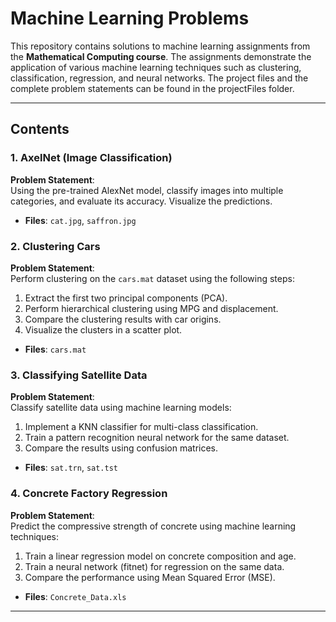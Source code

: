 # Machine Learning Problems

This repository contains solutions to machine learning assignments from the **Mathematical Computing course**. The assignments demonstrate the application of various machine learning techniques such as clustering, classification, regression, and neural networks. The project files and the complete problem statements can be found in the projectFiles folder.

---

## Contents

### 1. AxelNet (Image Classification)
 **Problem Statement**:  
Using the pre-trained AlexNet model, classify images into multiple categories, and evaluate its accuracy. Visualize the predictions.
- **Files**: `cat.jpg`, `saffron.jpg`

### 2. Clustering Cars
**Problem Statement**:  
Perform clustering on the `cars.mat` dataset using the following steps:  
1. Extract the first two principal components (PCA).  
2. Perform hierarchical clustering using MPG and displacement.  
3. Compare the clustering results with car origins.  
4. Visualize the clusters in a scatter plot.
- **Files**:  `cars.mat`

### 3. Classifying Satellite Data
**Problem Statement**:  
Classify satellite data using machine learning models:  
1. Implement a KNN classifier for multi-class classification.  
2. Train a pattern recognition neural network for the same dataset.  
3. Compare the results using confusion matrices.
- **Files**: `sat.trn`, `sat.tst`

### 4. Concrete Factory Regression
**Problem Statement**:  
Predict the compressive strength of concrete using machine learning techniques:  
1. Train a linear regression model on concrete composition and age.  
2. Train a neural network (fitnet) for regression on the same data.  
3. Compare the performance using Mean Squared Error (MSE).
- **Files**: `Concrete_Data.xls`

---

